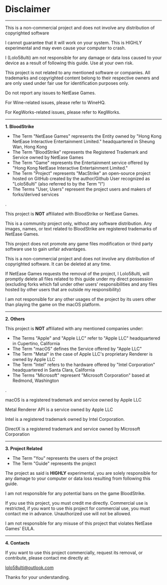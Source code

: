 # Disclaimer

---------------------------------

This is a non-commercial project and does not involve any distribution of copyrighted software

I cannot guarantee that it will work on your system. This is HIGHLY experimental and may even cause your computer to crash.

I (Lolo58ulti) am not responsible for any damage or data loss caused to your device as a result of following this guide. Use at your own risk.

This project is not related to any mentioned software or companies. All trademarks and copyrighted content belong to their respective owners and are only used under fair use for identification purposes only.

Do not report any issues to NetEase Games.

For Wine-related issues, please refer to WineHQ.

For KegWorks-related issues, please refer to KegWorks.

------------------------------------

**1. BloodStrike**

- The Term "NetEase Games" represents the Entity owned by "Hong Kong NetEase Interactive Entertainment Limited." headquartered in Sheung Wan, Hong Kong
- The Term "BloodStrike" represents the Registered Trademark and Service owned by NetEase Games
- The Term "Game" represents the Entertainment service offered by "Hong Kong NetEase Interactive Entertainment Limited."
- The Term "Project" represents "MacStrike" an open-source project hosted on GitHub created by the author/Github User recognized as "Lolo58ulti" (also referred to by the Term "I")
- The Terms "User, Users" represent the project users and makers of forks/derived services

.

This project is **NOT** affiliated with BloodStrike or NetEase Games.

This is a community project only, without any software distribution. Any images, names, or text related to BloodStrike are registered trademarks of NetEase Games.

This project does not promote any game files modification or third party software use to gain unfair advantages.

This is a non-commercial project and does not involve any distribution of copyrighted software. It can be deleted at any time.

If NetEase Games requests the removal of the project, I Lolo58ulti, will promptly delete all files related to this guide under my direct possession (excluding forks which fall under other users' responsibilities and any files hosted by other users that are outside my responsibility)

I am not responsible for any other usages of the project by its users other than playing the game on the macOS platform.

--------------------------------------

**2. Others**

This project is **NOT** affiliated with any mentioned companies under:

- The Terms "Apple" and "Apple LLC" refer to "Apple LLC" headquartered in Cupertino, California
- The Term "macOS" defines the Service offered by "Apple LLC"
- The Term "Metal" in the case of Apple LLC's proprietary Renderer is owned by Apple LLC
- The Term "Intel" refers to the hardware offered by "Intel Corporation" headquartered in Santa Clara, California
- The Terms "Microsoft" represent "Microsoft Corporation" based at Redmond, Washington

.

macOS is a registered trademark and service owned by Apple LLC

Metal Renderer API is a service owned by Apple LLC

Intel is a registered trademark owned by Intel Corporation.

DirectX is a registered trademark and service owned by Microsoft Corporation

-----------------------------------------

**3. Project Related**

- The Term "You" represents the users of the project
- The Term "Guide" represents the project

The project as said is **HIGHLY** experimental, you are solely responsible for any damage to your computer or data loss resulting from following this guide.

I am not responsible for any potential bans on the game BloodStrike.

If you use this project, you must credit me directly. Commercial use is restricted, if you want to use this project for commercial use, you must contact me in advance. Unauthorized use will not be allowed.

I am not responsible for any misuse of this project that violates NetEase Games' EULA.

-------------------------------------------

**4. Contacts**

If you want to use this project commercially, request its removal, or contribute, please contact me directly at:

lolo58ulti@outlook.com

Thanks for your understanding.

